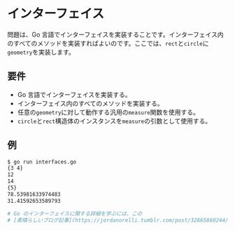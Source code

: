 # インターフェイス

問題は、Go 言語でインターフェイスを実装することです。インターフェイス内のすべてのメソッドを実装すればよいのです。ここでは、`rect`と`circle`に`geometry`を実装します。

## 要件

- Go 言語でインターフェイスを実装する。
- インターフェイス内のすべてのメソッドを実装する。
- 任意の`geometry`に対して動作する汎用の`measure`関数を使用する。
- `circle`と`rect`構造体のインスタンスを`measure`の引数として使用する。

## 例

```sh
$ go run interfaces.go
{3 4}
12
14
{5}
78.53981633974483
31.41592653589793

# Go のインターフェイスに関する詳細を学ぶには、この
# [素晴らしいブログ記事](https://jordanorelli.tumblr.com/post/32665860244/how-to-use-interfaces-in-go) を参照してください。
```
